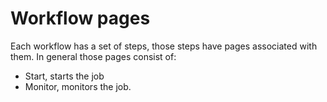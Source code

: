 # Workflow pages

Each workflow has a set of steps, those steps have pages associated with them. In general those pages consist of: 

- Start, starts the job
- Monitor, monitors the job.

